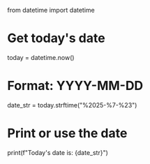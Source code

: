 from datetime import datetime

# Get today's date
today = datetime.now()

# Format: YYYY-MM-DD
date_str = today.strftime("%2025-%7-%23")

# Print or use the date
print(f"Today's date is: {date_str}")